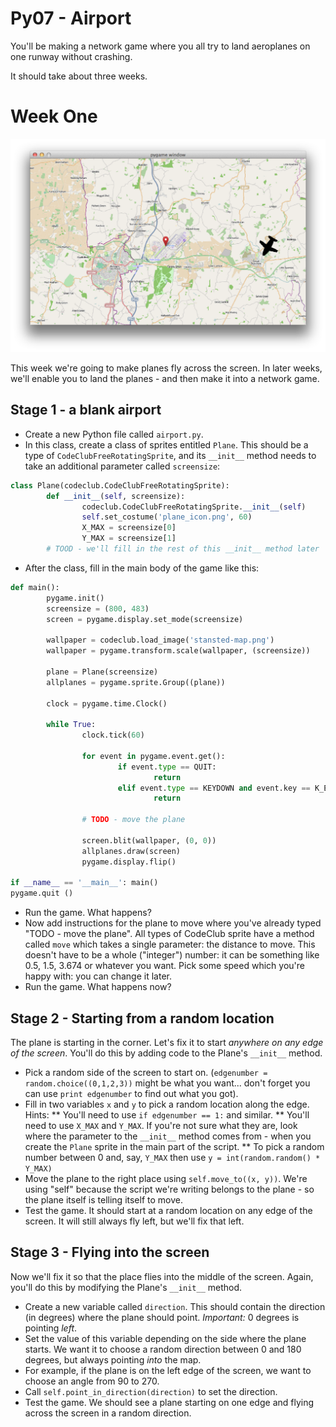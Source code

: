 Py07 - Airport
===============

You'll be making a network game where you all try to land aeroplanes on one runway without crashing.

It should take about three weeks.

Week One
=========

![First week screenshot](early-screenshot.png)

This week we're going to make planes fly across the screen. In later weeks, we'll enable you to land the planes - and then make it into a network game.

Stage 1 - a blank airport
-----------------

* Create a new Python file called `airport.py`.
* In this class, create a class of sprites entitled `Plane`. This should be a type of `CodeClubFreeRotatingSprite`, and its `__init__` method needs to take an additional parameter called `screensize`:

```python
class Plane(codeclub.CodeClubFreeRotatingSprite):
        def __init__(self, screensize):
                codeclub.CodeClubFreeRotatingSprite.__init__(self)
                self.set_costume('plane_icon.png', 60)
                X_MAX = screensize[0]
                Y_MAX = screensize[1]
		# TOOD - we'll fill in the rest of this __init__ method later
```

* After the class, fill in the main body of the game like this:

```python
def main():
        pygame.init()
        screensize = (800, 483)
        screen = pygame.display.set_mode(screensize)

        wallpaper = codeclub.load_image('stansted-map.png')
        wallpaper = pygame.transform.scale(wallpaper, (screensize))

        plane = Plane(screensize)
        allplanes = pygame.sprite.Group((plane))

        clock = pygame.time.Clock()

        while True:
                clock.tick(60)

                for event in pygame.event.get():
                        if event.type == QUIT:
                                return
                        elif event.type == KEYDOWN and event.key == K_ESCAPE:
                                return

                # TODO - move the plane

                screen.blit(wallpaper, (0, 0))
                allplanes.draw(screen)
                pygame.display.flip()

if __name__ == '__main__': main()
pygame.quit ()
```

* Run the game. What happens?
* Now add instructions for the plane to move where you've already typed "TODO - move the plane". All types of CodeClub sprite have a method called `move` which takes a single parameter: the distance to move. This doesn't have to be a whole ("integer") number: it can be something like 0.5, 1.5, 3.674 or whatever you want. Pick some speed which you're happy with: you can change it later.
* Run the game. What happens now?

Stage 2 - Starting from a random location
---------------

The plane is starting in the corner. Let's fix it to start _anywhere on any edge of the screen_. You'll do this by adding code to the Plane's `__init__` method.

* Pick a random side of the screen to start on. (`edgenumber = random.choice((0,1,2,3))` might be what you want... don't forget you can use `print edgenumber` to find out what you got).
* Fill in two variables `x` and `y` to pick a random location along the edge. Hints:
** You'll need to use `if edgenumber == 1:` and similar.
** You'll need to use `X_MAX` and `Y_MAX`. If you're not sure what they are, look where the parameter to the `__init__` method comes from - when you create the `Plane` sprite in the main part of the script.
** To pick a random number between 0 and, say, `Y_MAX` then use `y = int(random.random() * Y_MAX)`
* Move the plane to the right place using `self.move_to((x, y))`. We're using "self" because the script we're writing belongs to the plane - so the plane itself is telling itself to move.
* Test the game. It should start at a random location on any edge of the screen. It will still always fly left, but we'll fix that left.

Stage 3 - Flying into the screen
-----------------

Now we'll fix it so that the place flies into the middle of the screen. Again, you'll do this by modifying the Plane's `__init__` method.

* Create a new variable called `direction`. This should contain the direction (in degrees) where the plane should point. *Important:* 0 degrees is pointing *left*.
* Set the value of this variable depending on the side where the plane starts. We want it to choose a random direction between 0 and 180 degrees, but always pointing _into_ the map.
* For example, if the plane is on the left edge of the screen, we want to choose an angle from 90 to 270.
* Call `self.point_in_direction(direction)` to set the direction.
* Test the game. We should see a plane starting on one edge and flying across the screen in a random direction.


